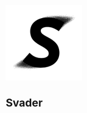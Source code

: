 
<picture>
    <source media="(prefers-color-scheme: dark)" srcset="https://raw.githubusercontent.com/stefanjudis/github-light-dark-image-example/main/dark.png">
    <img src="./resources/S-black-200px.png" alt="Svader Logo">
</picture>

# Svader
